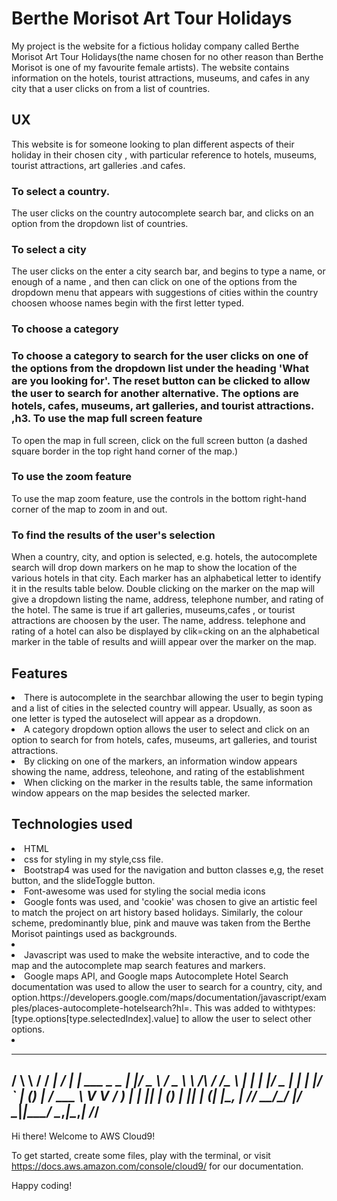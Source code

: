 <h1>Berthe Morisot Art Tour Holidays</h1>
My project is the website for a fictious holiday company called Berthe Morisot Art Tour Holidays(the name chosen for no other reason than Berthe Morisot is one of my favourite female artists). The website contains information on the hotels, tourist attractions, museums, and cafes in any city that a user clicks on from a list of countries.
<h2>UX</h2>
This website is for someone looking to plan different aspects of their holiday in their chosen city , with particular reference to hotels, museums, tourist attractions, art galleries .and cafes.
<h3> To select a country.</h3>
The user clicks on the country autocomplete search bar, and clicks on an option from the dropdown list of countries.
<h3> To select a city</h3>
The user clicks on the enter a city search bar, and begins to type a name, or enough of a name , and then can click on one of the options from the dropdown menu that appears with suggestions of cities within the country choosen whoose names begin with the first letter typed.
<h3>To choose a category<h3>
To choose a category to search for the user clicks on one of the options from the dropdown list under the heading 'What are you looking for'. The reset button can be clicked to allow the user to search for another alternative. The options are hotels, cafes, museums, art galleries, and tourist attractions.
,h3. To use the map full screen feature</h3>
To open the map in full screen, click on the full screen button (a dashed square border in the top right hand corner of the map.)
<h3> To use the zoom feature</h3>
To use the map zoom feature, use the controls in the bottom right-hand corner of the map to zoom in and out.
<h3>To find the results of the user's selection</h3>
When a country, city, and option is selected, e.g. hotels, the autocomplete search will drop down markers on he map to show the location of the various hotels in that city. Each marker has an alphabetical letter to identify it in the  results table below. Double clicking on the marker on the map will give a dropdown listing the name, address, telephone number, and rating of the hotel. The same is true if art galleries, museums,cafes , or tourist attractions are choosen by the user. The name, address. telephone and rating of a hotel can also be displayed by clik=cking on an the alphabetical marker in the table of results and wiill appear over the marker on the map.
<h2>Features</h2>
<li>There is autocomplete in the searchbar allowing the user to begin typing and a list of cities in the selected country will appear. Usually, as soon as one letter is typed
 the autoselect will appear as a dropdown.</li>
<li>A category dropdown option allows the user to select and click on an option to search for from hotels, cafes, museums, art galleries, and tourist attractions.</li>
<li>By clicking on one of the markers, an information window appears showing the name, address, teleohone, and rating of the establishment</li>
<li>When clicking on the marker in the results table, the same information window appears on the map besides the selected marker.</li>
<h2>Technologies used</h2>
<li> HTML</li>
<li> css for styling in my style,css file.</li>
<li> Bootstrap4 was used for the navigation and button classes e,g, the reset button, and the slideToggle button.</li>
<li>Font-awesome was used for styling the social media icons</li>
<li>Google fonts was used, and 'cookie' was chosen to give an artistic feel to match the project on art history based holidays. Similarly, the colour scheme, predominantly blue, pink and mauve was taken from the Berthe Morisot paintings used as backgrounds.<li>
<li>Javascript was used to make the website interactive, and to code the map and the autocomplete map search features and markers.</li>
<li>Google maps API, and Google maps Autocomplete Hotel Search documentation was used to allow the user to search for a country, city, and option.https://developers.google.com/maps/documentation/javascript/examples/places-autocomplete-hotelsearch?hl=. This was added to withtypes: [type.options[type.selectedIndex].value] to allow the user to select other options.<li>



_        ______     ____ _                 _  ___  
 / \ \      / / ___|   / ___| | ___  _   _  __| |/ _ \ 
       / _ \ \ /\ / /\___ \  | |   | |/ _ \| | | |/ _` | (_) |
      / ___ \ V  V /  ___) | | |___| | (_) | |_| | (_| |\__, |
     /_/   \_\_/\_/  |____/   \____|_|\___/ \__,_|\__,_|  /_/ 
 ----------------------------------------------------------------- 


Hi there! Welcome to AWS Cloud9!

To get started, create some files, play with the terminal,
or visit https://docs.aws.amazon.com/console/cloud9/ for our documentation.

Happy coding!
